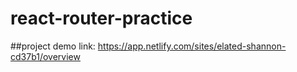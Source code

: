 # react-router-practice


##project demo link: https://app.netlify.com/sites/elated-shannon-cd37b1/overview
